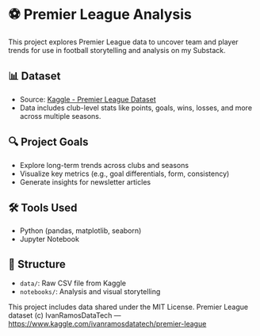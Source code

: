 # ⚽ Premier League Analysis

This project explores Premier League data to uncover team and player trends for use in football storytelling and analysis on my Substack.

## 📊 Dataset

- Source: [Kaggle - Premier League Dataset](https://www.kaggle.com/datasets/ajaxianazarenka/premier-league)
- Data includes club-level stats like points, goals, wins, losses, and more across multiple seasons.

## 🔍 Project Goals

- Explore long-term trends across clubs and seasons
- Visualize key metrics (e.g., goal differentials, form, consistency)
- Generate insights for newsletter articles

## 🛠️ Tools Used

- Python (pandas, matplotlib, seaborn)
- Jupyter Notebook

## 📁 Structure

- `data/`: Raw CSV file from Kaggle
- `notebooks/`: Analysis and visual storytelling

This project includes data shared under the MIT License.
Premier League dataset (c) IvanRamosDataTech — https://www.kaggle.com/ivanramosdatatech/premier-league